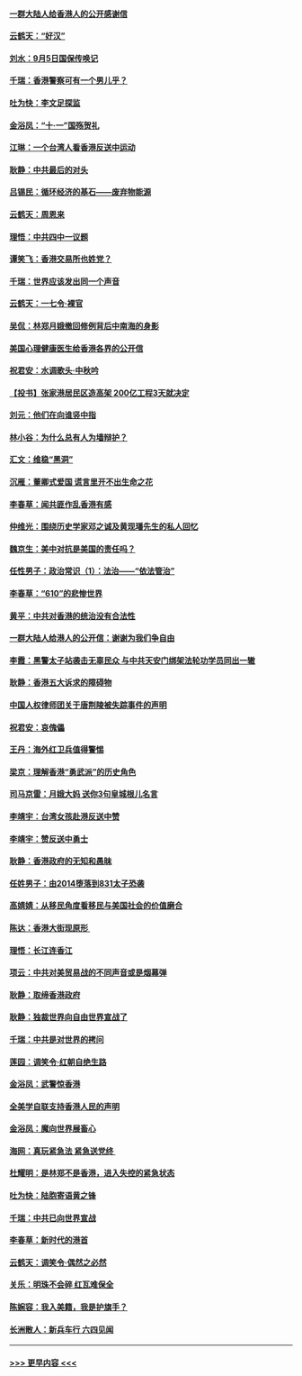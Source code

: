 #### [一群大陆人给香港人的公开感谢信](../pages/nsc993/n11514797.md?t=09120211) 
#### [云鹤天：“好汉”](../pages/nsc993/n11513536.md?t=09120211) 
#### [刘水：9月5日国保传唤记](../pages/nsc993/n11513460.md?t=09120211) 
#### [千瑞：香港警察可有一个男儿乎？](../pages/nsc993/n11513109.md?t=09120211) 
#### [吐为快：李文足探监](../pages/nsc993/n11509622.md?t=09120211) 
#### [金浴凤：“十‧一”国殇贺礼](../pages/nsc993/n11509593.md?t=09120211) 
#### [江琳：一个台湾人看香港反送中运动](../pages/nsc993/n11509211.md?t=09120211) 
#### [耿静：中共最后的对头](../pages/nsc993/n11508308.md?t=09120211) 
#### [吕锡民：循环经济的基石——废弃物能源](../pages/nsc993/n11508212.md?t=09120211) 
#### [云鹤天：周恩来](../pages/nsc993/n11508055.md?t=09120211) 
#### [理悟：中共四中一议题](../pages/nsc993/n11507782.md?t=09120211) 
#### [谭笑飞：香港交易所也姓党？](../pages/nsc993/n11507753.md?t=09120211) 
#### [千瑞：世界应该发出同一个声音](../pages/nsc993/n11507290.md?t=09120211) 
#### [云鹤天：一七令‧裸官](../pages/nsc993/n11507177.md?t=09120211) 
#### [吴侃：林郑月娥撤回修例背后中南海的身影](../pages/nsc993/n11506876.md?t=09120211) 
#### [美国心理健康医生给香港各界的公开信](../pages/nsc993/n11506809.md?t=09120211) 
#### [祝君安：水调歌头‧中秋吟](../pages/nsc993/n11506758.md?t=09120211) 
#### [【投书】张家港居民区造高架 200亿工程3天就决定](../pages/nsc993/n11506682.md?t=09120211) 
#### [刘元：他们在向谁竖中指](../pages/nsc993/n11505384.md?t=09120211) 
#### [林小谷：为什么总有人为墙辩护？](../pages/nsc993/n11505226.md?t=09120211) 
#### [汇文：维稳“黑洞”](../pages/nsc993/n11504347.md?t=09120211) 
#### [沉雁：董卿式爱国 谎言里开不出生命之花](../pages/nsc993/n11503215.md?t=09120211) 
#### [李春草：闻共匪作乱香港有感](../pages/nsc993/n11503072.md?t=09120211) 
#### [仲维光：围绕历史学家邓之诚及黄现璠先生的私人回忆](../pages/nsc993/n11501330.md?t=09120211) 
#### [魏京生：美中对抗是美国的责任吗？](../pages/nsc993/n11500723.md?t=09120211) 
#### [任性男子：政治常识（1）：法治——“依法管治”](../pages/nsc993/n11500791.md?t=09120211) 
#### [李春草：“610”的悲惨世界](../pages/nsc993/n11501141.md?t=09120211) 
#### [黄平：中共对香港的统治没有合法性](../pages/nsc993/n11499473.md?t=09120211) 
#### [一群大陆人给港人的公开信：谢谢为我们争自由](../pages/nsc993/n11500402.md?t=09120211) 
#### [李霞：黑警太子站袭击无辜民众 与中共天安门绑架法轮功学员同出一辙](../pages/nsc993/n11499805.md?t=09120211) 
#### [耿静：香港五大诉求的障碍物](../pages/nsc993/n11497578.md?t=09120211) 
#### [中国人权律师团关于唐荆陵被失踪事件的声明](../pages/nsc993/n11500014.md?t=09120211) 
#### [祝君安：哀傀儡](../pages/nsc993/n11499776.md?t=09120211) 
#### [王丹：海外红卫兵值得警惕](../pages/nsc993/n11498138.md?t=09120211) 
#### [梁京：理解香港“勇武派”的历史角色](../pages/nsc993/n11498006.md?t=09120211) 
#### [司马京雷：月娥大妈  送你3句皇城根儿名言](../pages/nsc993/n11497885.md?t=09120211) 
#### [李靖宇：台湾女孩赴港反送中赞](../pages/nsc993/n11497721.md?t=09120211) 
#### [李靖宇：赞反送中勇士](../pages/nsc993/n11497452.md?t=09120211) 
#### [耿静：香港政府的无知和愚昧](../pages/nsc993/n11494238.md?t=09120211) 
#### [任姓男子：由2014堕落到831太子恐袭](../pages/nsc993/n11496683.md?t=09120211) 
#### [高婧婧：从移民角度看移民与美国社会的价值磨合](../pages/nsc993/n11495757.md?t=09120211) 
#### [陈达：香港大街现原形 ](../pages/nsc993/n11495441.md?t=09120211) 
#### [理悟：长江连香江](../pages/nsc993/n11495377.md?t=09120211) 
#### [项云：中共对美贸易战的不同声音或是烟幕弹](../pages/nsc993/n11494929.md?t=09120211) 
#### [耿静：取缔香港政府](../pages/nsc993/n11494218.md?t=09120211) 
#### [耿静：独裁世界向自由世界宣战了](../pages/nsc993/n11494190.md?t=09120211) 
#### [千瑞：中共是对世界的拷问](../pages/nsc993/n11493021.md?t=09120211) 
#### [莲园：调笑令‧红朝自绝生路](../pages/nsc993/n11493011.md?t=09120211) 
#### [金浴凤：武警惊香港](../pages/nsc993/n11492994.md?t=09120211) 
#### [全美学自联支持香港人民的声明](../pages/nsc993/n11492630.md?t=09120211) 
#### [金浴凤：魔向世界展畜心](../pages/nsc993/n11492599.md?t=09120211) 
#### [海网：真玩紧急法 紧急送党终 ](../pages/nsc993/n11492535.md?t=09120211) 
#### [杜耀明：是林郑不是香港，进入失控的紧急状态](../pages/nsc993/n11491420.md?t=09120211) 
#### [吐为快：陆胞寄语黄之锋](../pages/nsc993/n11491117.md?t=09120211) 
#### [千瑞：中共已向世界宣战](../pages/nsc993/n11490123.md?t=09120211) 
#### [李春草：新时代的港首](../pages/nsc993/n11489864.md?t=09120211) 
#### [云鹤天：调笑令·偶然之必然](../pages/nsc993/n11489701.md?t=09120211) 
#### [关乐：明珠不会碎 红瓦难保全](../pages/nsc993/n11489647.md?t=09120211) 
#### [陈婉容：我入美籍，我是护旗手？](../pages/nsc993/n11487908.md?t=09120211) 
#### [长洲散人：新兵车行 六四见闻](../pages/nsc993/n11487729.md?t=09120211) 

----
#### [ >>> 更早内容 <<< ](../indexes/nsc993-earlier.md)
